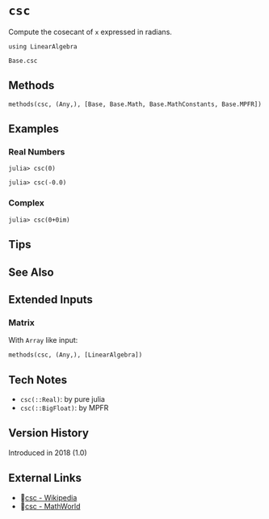# `csc`

Compute the cosecant of `x` expressed in radians.

```@setup repl_only
using LinearAlgebra
```
```@docs
Base.csc
```


## Methods

```@repl
methods(csc, (Any,), [Base, Base.Math, Base.MathConstants, Base.MPFR])
```


## Examples

### Real Numbers
```jldoctest
julia> csc(0)

julia> csc(-0.0)
```

### Complex
```jldoctest
julia> csc(0+0im)
```

## Tips


## See Also


## Extended Inputs

### Matrix
With `Array` like input:
```@repl repl_only
methods(csc, (Any,), [LinearAlgebra])
```


## Tech Notes

- `csc(::Real)`: by pure julia
- `csc(::BigFloat)`: by MPFR


## Version History

Introduced in 2018 (1.0)


## External Links
- 🔗[csc - Wikipedia](https://en.wikipedia.org/wiki/ )
- 🔗[csc - MathWorld](https://mathworld.wolfram.com/ )
